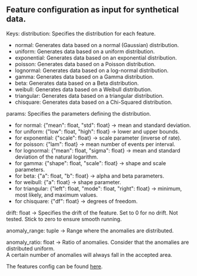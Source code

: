 Feature configuration as input for synthetical data.
----
Keys:
distribution: Specifies the distribution for each feature.
- normal: Generates data based on a normal (Gaussian) distribution.
- uniform: Generates data based on a uniform distribution.
- exponential: Generates data based on an exponential distribution.
- poisson: Generates data based on a Poisson distribution.
- lognormal: Generates data based on a log-normal distribution.
- gamma: Generates data based on a Gamma distribution.
- beta: Generates data based on a Beta distribution.
- weibull: Generates data based on a Weibull distribution.
- triangular: Generates data based on a triangular distribution.
- chisquare: Generates data based on a Chi-Squared distribution.
    
params: Specifies the parameters defining the distribution.
- for normal: {"mean": float, "std": float} -> mean and standard deviation.
- for uniform: {"low": float, "high": float} -> lower and upper bounds.
- for exponential: {"scale": float} -> scale parameter (inverse of rate).
- for poisson: {"lam": float} -> mean number of events per interval.
- for lognormal: {"mean": float, "sigma": float} -> mean and standard deviation of the natural logarithm.
- for gamma: {"shape": float, "scale": float} -> shape and scale parameters.
- for beta: {"a": float, "b": float} -> alpha and beta parameters.
- for weibull: {"a": float} -> shape parameter.
- for triangular: {"left": float, "mode": float, "right": float} -> minimum, most likely, and maximum values.
- for chisquare: {"df": float} -> degrees of freedom.  

drift: float -> Specifies the drift of the feature. Set to 0 for no drift. Not tested. Stick to zero to ensure smooth running.

anomaly_range: tuple -> Range where the anomalies are distributed.  

anomaly_ratio: float -> Ratio of anomalies. Consider that the anomalies are distributed uniform.  
A certain number of anomalies will always fall in the accepted area.  

The features config can be found [here](src\production\stream_data\features_config.json).  